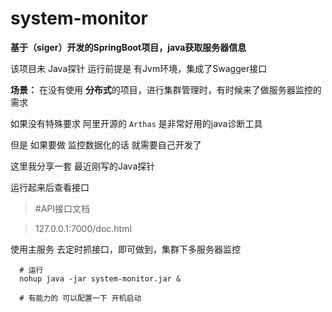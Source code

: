 # system-monitor

**基于（siger）开发的SpringBoot项目，java获取服务器信息**

该项目未 Java探针 运行前提是 有Jvm环境，集成了Swagger接口


**场景：**
 在没有使用 **分布式**的项目，进行集群管理时，有时候来了做服务器监控的需求
 
 如果没有特殊要求 阿里开源的 ```Arthas``` 是非常好用的java诊断工具
 
 但是 如果要做 监控数据化的话 就需要自己开发了 
 
 这里我分享一套 最近刚写的Java探针 
 
 运行起来后查看接口
 
> #API接口文档
 
> 127.0.0.1:7000/doc.html

 使用主服务 去定时抓接口，即可做到，集群下多服务器监控
 

```
  # 运行
  nohup java -jar system-monitor.jar &
  
  # 有能力的 可以配置一下 开机启动
```
